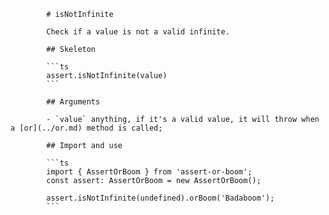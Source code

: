             # isNotInfinite

            Check if a value is not a valid infinite.

            ## Skeleton

            ```ts
            assert.isNotInfinite(value)
            ```

            ## Arguments

            - `value` anything, if it's a valid value, it will throw when a [or](../or.md) method is called;

            ## Import and use

            ```ts
            import { AssertOrBoom } from 'assert-or-boom';
            const assert: AssertOrBoom = new AssertOrBoom();

            assert.isNotInfinite(undefined).orBoom('Badaboom');
            ```
